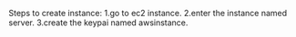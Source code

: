 Steps to create instance:
1.go to ec2 instance.
2.enter the instance named server.
3.create the keypai named awsinstance.